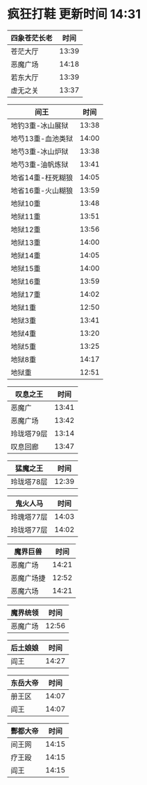 # 疯狂打鞋 更新时间 14:31

| 四象苍茫长老   | 时间    |
|--------|-------|
| 苍茫大厅 | 13:39 |
| 恶魔广场 | 14:18 |
| 若东大厅 | 13:39 |
| 虚无之关 | 13:37 |

| 间王   | 时间    |
|--------|-------|
| 地钓3重-冰山展狱 | 13:38 |
| 地芍13重-血池类狱 | 14:00 |
| 地芍3重-冰山炉狱 | 13:38 |
| 地芍3重-油帆炼狱 | 13:41 |
| 地省14重-枉死糊狼 | 14:05 |
| 地省16重-火山糊狼 | 13:59 |
| 地狱10重 | 13:48 |
| 地狱11重 | 13:51 |
| 地狱12重 | 13:56 |
| 地狱13重 | 14:00 |
| 地狱14重 | 14:05 |
| 地狱15重 | 14:00 |
| 地狱16重 | 13:59 |
| 地狱17重 | 14:02 |
| 地狱1重 | 12:50 |
| 地狱3重 | 13:41 |
| 地狱4重 | 13:20 |
| 地狱5重 | 13:25 |
| 地狱8重 | 14:17 |
| 地狱重 | 12:51 |

| 叹息之王   | 时间    |
|--------|-------|
| 恶魔广 | 13:41 |
| 恶魔广场 | 13:42 |
| 玲珑塔79层 | 13:14 |
| 叹息回廊 | 13:47 |

| 猛魔之王   | 时间    |
|--------|-------|
| 玲珑塔78层 | 12:39 |

| 鬼火人马   | 时间    |
|--------|-------|
| 玲瑰塔77层 | 14:03 |
| 玲珑塔77层 | 14:02 |

| 魔界巨兽   | 时间    |
|--------|-------|
| 恶魔广场 | 14:21 |
| 恶魔广场捷 | 12:52 |
| 恶魔六场 | 14:21 |

| 魔界统领   | 时间    |
|--------|-------|
| 恶魔广场 | 12:56 |

| 后土娘娘   | 时间    |
|--------|-------|
| 阎王 | 14:27 |

| 东岳大帝   | 时间    |
|--------|-------|
| 册王区 | 14:07 |
| 阎王 | 14:07 |

| 酆都大帝   | 时间    |
|--------|-------|
| 间王网 | 14:15 |
| 疗王殴 | 14:15 |
| 阎王 | 14:15 |